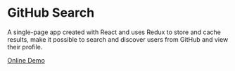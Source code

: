 # GitHub Search
A single-page app created with React and uses Redux to store and cache results, make it possible to search and discover users from GitHub and view their profile.

[Online Demo](https://github-searcher.surge.sh/)
